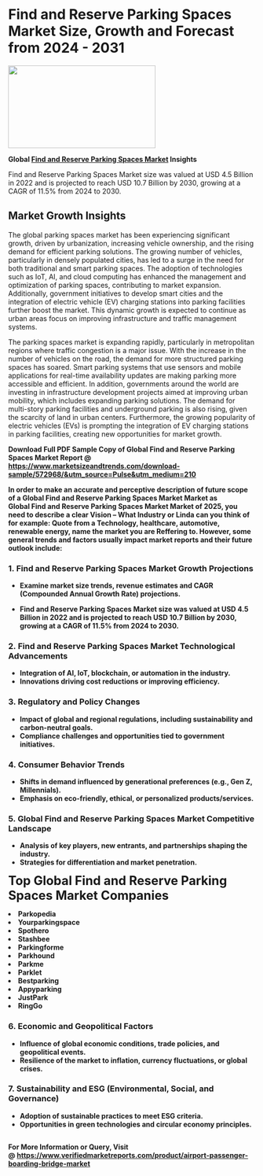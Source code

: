 <H1>Find and Reserve Parking Spaces Market Size, Growth and Forecast from 2024 - 2031</H1><img class="aligncenter size-medium wp-image-584254" src="https://thirdeyenews.in/wp-content/uploads/2024/09/Global-Market-Research-300x168.jpeg" alt="" width="300" height="168" /><p><strong>Global&nbsp;<a href="https://www.marketsizeandtrends.com/download-sample/572968/&amp;utm_source=Pulse&amp;utm_medium=210">Find and Reserve Parking Spaces Market</a> Insights</strong></p><p>Find and Reserve Parking Spaces Market size was valued at USD 4.5 Billion in 2022 and is projected to reach USD 10.7 Billion by 2030, growing at a CAGR of 11.5% from 2024 to 2030.</p><p><h2>Market Growth Insights</h2> <p>The global parking spaces market has been experiencing significant growth, driven by urbanization, increasing vehicle ownership, and the rising demand for efficient parking solutions. The growing number of vehicles, particularly in densely populated cities, has led to a surge in the need for both traditional and smart parking spaces. The adoption of technologies such as IoT, AI, and cloud computing has enhanced the management and optimization of parking spaces, contributing to market expansion. Additionally, government initiatives to develop smart cities and the integration of electric vehicle (EV) charging stations into parking facilities further boost the market. This dynamic growth is expected to continue as urban areas focus on improving infrastructure and traffic management systems.</p> <p><strong></strong></p> <p>The parking spaces market is expanding rapidly, particularly in metropolitan regions where traffic congestion is a major issue. With the increase in the number of vehicles on the road, the demand for more structured parking spaces has soared. Smart parking systems that use sensors and mobile applications for real-time availability updates are making parking more accessible and efficient. In addition, governments around the world are investing in infrastructure development projects aimed at improving urban mobility, which includes expanding parking solutions. The demand for multi-story parking facilities and underground parking is also rising, given the scarcity of land in urban centers. Furthermore, the growing popularity of electric vehicles (EVs) is prompting the integration of EV charging stations in parking facilities, creating new opportunities for market growth.</p> <p><strong></p><p><span class=""><strong>Download Full PDF Sample Copy of Global Find and Reserve Parking Spaces Market Report</strong> @ <a href="https://www.marketsizeandtrends.com/download-sample/572968/&amp;utm_source=Pulse&amp;utm_medium=210" target="_blank">https://www.marketsizeandtrends.com/download-sample/572968/&amp;utm_source=Pulse&amp;utm_medium=210</a></span></p><p>In order to make an accurate and perceptive description of future scope of a Global&nbsp;Find and Reserve Parking Spaces Market Market as Global&nbsp;Find and Reserve Parking Spaces Market Market of 2025, you need to describe a clear Vision &ndash; What Industry or Linda can you think of for example: Quote from a Technology, healthcare, automotive, renewable energy, name the market you are Reffering to. However, some general trends and factors usually impact market reports and their future outlook include:</p><h3>1.&nbsp;<strong>Find and Reserve Parking Spaces Market Growth Projections</strong></h3><ul><li>Examine market size trends, revenue estimates and CAGR (Compounded Annual Growth Rate) projections.</li><li><p>Find and Reserve Parking Spaces Market size was valued at USD 4.5 Billion in 2022 and is projected to reach USD 10.7 Billion by 2030, growing at a CAGR of 11.5% from 2024 to 2030.</p></li></ul><h3>2.&nbsp;<strong>Find and Reserve Parking Spaces Market Technological Advancements</strong></h3><ul><li>Integration of AI, IoT, blockchain, or automation in the industry.</li><li>Innovations driving cost reductions or improving efficiency.</li></ul><h3>3.&nbsp;<strong>Regulatory and Policy Changes</strong></h3><ul><li>Impact of global and regional regulations, including sustainability and carbon-neutral goals.</li><li>Compliance challenges and opportunities tied to government initiatives.</li></ul><h3>4.&nbsp;<strong>Consumer Behavior Trends</strong></h3><ul><li>Shifts in demand influenced by generational preferences (e.g., Gen Z, Millennials).</li><li>Emphasis on eco-friendly, ethical, or personalized products/services.</li></ul><h3>5.&nbsp;<strong>Global Find and Reserve Parking Spaces Market Competitive Landscape</strong></h3><ul><li>Analysis of key players, new entrants, and partnerships shaping the industry.</li><li>Strategies for differentiation and market penetration.</li></ul><p data-pm-slice="1 1 []"><span style="color: inherit; font-family: inherit; font-size: 25px;">Top Global Find and Reserve Parking Spaces Market Companies</span></p><div class="" data-test-id=""><p><li>Parkopedia</li><li> Yourparkingspace</li><li> Spothero</li><li> Stashbee</li><li> Parkingforme</li><li> Parkhound</li><li> Parkme</li><li> Parklet</li><li> Bestparking</li><li> Appyparking</li><li> JustPark</li><li> RingGo</li></p></div><h3>6.&nbsp;<strong>Economic and Geopolitical Factors</strong></h3><ul><li>Influence of global economic conditions, trade policies, and geopolitical events.</li><li>Resilience of the market to inflation, currency fluctuations, or global crises.</li></ul><h3>7.&nbsp;<strong>Sustainability and ESG (Environmental, Social, and Governance)</strong></h3><ul><li>Adoption of sustainable practices to meet ESG criteria.</li><li>Opportunities in green technologies and circular economy principles.</li></ul><h2><strong style="font-size: 14px;">For More Information or Query, Visit @&nbsp;</strong><a style="background-color: #ffffff; font-size: 14px;" href="https://www.marketsizeandtrends.com/report/find-and-reserve-parking-spaces-market/" target="_blank">https://www.verifiedmarketreports.com/product/airport-passenger-boarding-bridge-market</a></h2>

